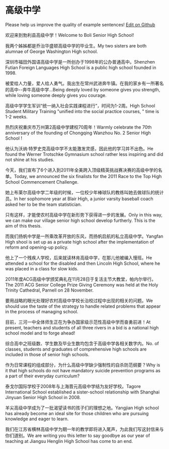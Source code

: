 # 高级中学

Please help us improve the quality of example sentences! [Edit on Github](https://github.com/jiyushe/jiyu-example-sentence-source/blob/main/chinese/gaojizhongxue.md)

<p><span class="chinese">欢迎来到勃利县高级中学！</span><span class="english">Welcome to Boli Senior High School!</span></p>

<p><span class="chinese">我两个姊姊都是乔治华盛顿高级中学的毕业生。</span><span class="english">My two sisters are both alumnae of George Washington High school.</span></p>

<p><span class="chinese">深圳市福田外国语高级中学是一所创办于1998年的公办普通高中。</span><span class="english">Shenzhen Futian Foreign Languages High School is a public high school founded in 1998.</span></p>

<p><span class="chinese">被爱给人力量，爱人给人勇气。我出生在常州武进奔牛镇。在我的家乡有一所著名的高中--奔牛高级中学…</span><span class="english">Being deeply loved by someone gives you strength, while loving someone deeply gives you courage.</span></p>

<p><span class="chinese">高级中学学生军训“统一纳入社会实践课程进行”，时间为1-2周。</span><span class="english">High School Student Military Training "unified into the social practice courses, " time is 1-2 weeks.</span></p>

<p><span class="chinese">热烈庆祝重庆市万州第2高级中学建校70周年！</span><span class="english">Warmly celebrate the 70th anniversary of the founding of Chongqing Wanzhou No. 2 Senior High School !</span></p>

<p><span class="chinese">他认为沃纳·特罗史克高级中学不太能激发灵感，因此他的学习并不出色。</span><span class="english">He found the Werner Trotschke Gymnasium school rather less inspiring and did not shine at his studies.</span></p>

<p><span class="chinese">今天，我们宣布了6个进入到2011年全美跨入顶级精英挑战赛决赛的高级中学的名单。</span><span class="english">Today, we announced the six finalists for the 2011 Race to the Top High School Commencement Challenge.</span></p>

<p><span class="chinese">她上布莱尔高级中学二年级的时候，一位校少年棒球队的教练叫她去做球队的统计员。</span><span class="english">In her sophomore year at Blair High, a junior varsity baseball coach asked her to be the team statistician.</span></p>

<p><span class="chinese">只有这样，才能使农村高级中学在新形势下获得进一步的发展。</span><span class="english">Only in this way, we can make our village senior high school develop furtherly. This is the aim of this thesis.</span></p>

<p><span class="chinese">而我们扬帆中学是一所乘改革开放的东风，而扬帆启航的私立高级中学。</span><span class="english">Yangfan High shool is set up as a private high school after the implementation of reform and opening-up policy.</span></p>

<p><span class="chinese">他上了一个残疾人学校，后来就读林肯高级中学，在那儿他被编入慢班。</span><span class="english">He attended a school for the disabled and then Lincoln High School, where he was placed in a class for slow kids.</span></p>

<p><span class="chinese">2011年度ACG高级中学颁奖典礼在11月28日于复活主节大教堂，帕内尔举行。</span><span class="english">The 2011 ACG Senior College Prize Giving Ceremony was held at the Holy Trinity Cathedral, Parnell on 28 November.</span></p>

<p><span class="chinese">要用战略的眼光处理好农村高级中学校长治校过程中出现的相关的问题。</span><span class="english">We should use the taste of the strategy to handle related problems that appear in the process of managing school.</span></p>

<p><span class="chinese">目前，三河一中全体师生正在为争办国家级示范性高级中学而奋勇前进！</span><span class="english">At present, teachers and students of all three rivers in a bid is a national high school model and to forge ahead!</span></p>

<p><span class="chinese">综合高中之班级数、学生数及毕业生数均包含于高级中学各相关数字内。</span><span class="english">No. of classes, students and graduates of comprehensive high schools are included in those of senior high schools.</span></p>

<p><span class="chinese">作为日常课程的组成部分，为什么高级中学缺少强制性的自杀防范纲要？</span><span class="english">Why is it that high schools do not have mandatory suicide prevention programs as a part of their everyday curriculum?</span></p>

<p><span class="chinese">泰戈尔国际学校于2008年与上海晋元高级中学结为友好学校。</span><span class="english">Tagore International School established a sister-school relationship with Shanghai Jinyuan Senior High School in 2008.</span></p>

<p><span class="chinese">羊尖高级中学成为了一批渴望读书的孩子们的理想之地。</span><span class="english">Yangjian High school has already become an ideal site for those children who are pursuing knowledge and eager to learn.</span></p>

<p><span class="chinese">我们在江苏省横林高级中学为期一年的教学即将进入尾声，为此我们写这封信来与你们道别。</span><span class="english">We are writing you this letter to say goodbye as our year of teaching at Jiangsu Henglin High School has come to an end.</span></p>

